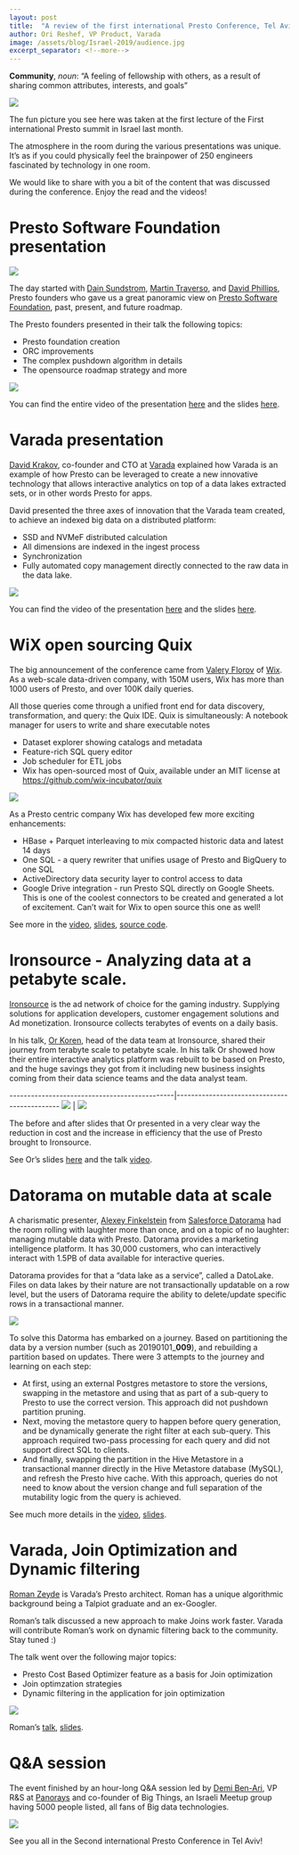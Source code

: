 ```yaml
---
layout: post
title:  "A review of the first international Presto Conference, Tel Aviv, April 2019"
author: Ori Reshef, VP Product, Varada
image: /assets/blog/Israel-2019/audience.jpg
excerpt_separator: <!--more-->
---
```


**Community**, *noun*: “A feeling of fellowship with others, as a result of sharing common attributes, interests, and goals”

![](/assets/blog/Israel-2019/audience.jpg)

The fun picture you see here was taken at the first lecture of the First international
Presto summit in Israel last month.

The atmosphere in the room during the various presentations was unique. It’s as if you
could physically feel the brainpower of 250 engineers fascinated by technology in one room.

We would like to share with you a bit of the content that was discussed during
the conference. Enjoy the read and the videos!

<!--more-->

# Presto Software Foundation presentation

![](/assets/blog/Israel-2019/intro.jpg)

The day started with [Dain Sundstrom](https://www.linkedin.com/in/dainsundstrom/),
[Martin Traverso](https://www.linkedin.com/in/traversomartin/), and
[David Phillips](https://www.linkedin.com/in/electrum/), Presto founders
who gave us a great panoramic view on [Presto Software Foundation](https://prestosql.io/foundation.html),
past, present, and future roadmap.

The Presto founders presented in their talk the following topics:
* Presto foundation creation
* ORC improvements
* The complex pushdown algorithm in details
* The opensource roadmap strategy and more

![](/assets/blog/Israel-2019/pushdown.jpg)

You can find the entire video of the presentation [here](https://vimeo.com/331764101) and the
slides [here](https://www.slideshare.net/OriReshef/presto-summit-israel-201904).

# Varada presentation

[David Krakov](https://www.linkedin.com/in/david-krakov/), co-founder and CTO at [Varada](https://varada.io)
explained how Varada is an example of how Presto can be leveraged to create a new innovative technology that
allows interactive analytics on top of a data lakes extracted sets, or in other words Presto for apps.

David presented the three axes of innovation that the Varada team created, to achieve an indexed big
data on a distributed platform:

* SSD and NVMeF distributed calculation
* All dimensions are indexed in the ingest process
* Synchronization
* Fully automated copy management directly connected to the raw data in the data lake.

![](/assets/blog/Israel-2019/varada1.png)

You can find the video of the presentation [here](https://vimeo.com/331767154) and the slides
[here](https://www.slideshare.net/OriReshef/presto-for-apps-deck-varada-prestoconf).

# WiX open sourcing Quix

The big announcement of the conference came from [Valery Florov](https://www.linkedin.com/in/valeryfrolov/)
of [Wix](http://wix.com/). As a web-scale data-driven company, with 150M users, Wix has more than 1000 users
of Presto, and over 100K daily queries.

All those queries come through a unified front end for data discovery, transformation, and query: the Quix
IDE. Quix is simultaneously:
A notebook manager for users to write and share executable notes
* Dataset explorer showing catalogs and metadata
* Feature-rich SQL query editor
* Job scheduler for ETL jobs
* Wix has open-sourced most of Quix, available under an MIT license at https://github.com/wix-incubator/quix

![](/assets/blog/Israel-2019/wix.png)

As a Presto centric company Wix has developed few more exciting enhancements:
* HBase + Parquet interleaving to mix compacted historic data and latest 14 days
* One SQL - a query rewriter that unifies usage of Presto and BigQuery to one SQL
* ActiveDirectory data security layer to control access to data
* Google Drive integration - run Presto SQL directly on Google Sheets. This is one of the coolest connectors
  to be created and generated a lot of excitement. Can’t wait for Wix to open source this one as well!

See more in the [video](https://vimeo.com/331767442),
[slides](https://www.slideshare.net/OriReshef/quix-presto-ide-presto-summit-il),
[source code](https://github.com/wix-incubator/quix).

# Ironsource -  Analyzing data at a petabyte scale.

[Ironsource](https://www.ironsrc.com/) is the ad network of choice for the gaming industry.  Supplying
solutions for application developers, customer engagement solutions and Ad monetization. Ironsource collects
terabytes of events on a daily basis.

In his talk, [Or Koren](https://www.linkedin.com/in/korenor/), head of the data team at Ironsource, shared
their journey from terabyte scale to petabyte scale. In his talk Or showed how their entire interactive
analytics platform was rebuilt to be based on Presto, and the huge savings they got from it including new
business insights coming from their data science teams and the data analyst team.

----------------------------------------------|---------------------------------------------
![](/assets/blog/Israel-2019/ironsource1.png) | ![](/assets/blog/Israel-2019/ironsource2.png)

The before and after slides that Or presented in a very clear way the reduction in cost and the increase
in efficiency that the use of Presto brought to Ironsource.

See Or’s slides [here](https://www.slideshare.net/OriReshef/data-analytics-at-a-petabyte-scale-final) and the
talk [video](https://vimeo.com/333732300).


# Datorama on mutable data at scale

A charismatic presenter, [Alexey Finkelstein](https://www.linkedin.com/in/afinkelstein/) from
[Salesforce Datorama](https://datorama.com/) had the room rolling with laughter more than once, and
on a topic of no laughter: managing mutable data with Presto.  Datorama provides a marketing intelligence
platform. It has 30,000 customers, who can interactively interact with 1.5PB of data available for interactive
queries.

Datorama provides for that a “data lake as a service”, called a DatoLake. Files on data lakes by their nature
are not transactionally updatable on a row level, but the users of Datorama require the ability to delete/update
 specific rows in a transactional manner.

![](/assets/blog/Israel-2019/datorama.png)

To solve this Datorma has embarked on a journey. Based on partitioning the data by a version number (such as
 20190101_**009**), and rebuilding a partition based on updates.  There were 3 attempts to the journey and
learning on each step:
* At first, using an external Postgres metastore to store the versions, swapping in the metastore and using
  that as part of a sub-query to Presto to use the correct version. This approach did not pushdown partition pruning.
* Next, moving the metastore query to happen before query generation, and be dynamically generate the right filter
  at each sub-query. This approach required two-pass processing for each query and did not support direct SQL to clients.
* And finally, swapping the partition in the Hive Metastore in a transactional manner directly in the Hive Metastore
  database (MySQL), and refresh the Presto hive cache. With this approach, queries do not need to know about the
  version change and full separation of the mutability logic from the query is achieved.

See much more details in the [video](https://vimeo.com/333759030), [slides](https://www.slideshare.net/OriReshef/mutable-data-scale).


# Varada, Join Optimization and Dynamic filtering

[Roman Zeyde](https://www.linkedin.com/in/romanzeyde/) is Varada’s Presto architect. Roman has a unique
algorithmic background being a Talpiot graduate and an ex-Googler.

Roman’s talk discussed a new approach to make Joins work faster. Varada will contribute Roman’s work on dynamic
filtering back to the community. Stay tuned :)

The talk went over the following major topics:
* Presto Cost Based Optimizer feature as a basis for Join optimization
* Join optimzation strategies
* Dynamic filtering in the application for join optimization

![](/assets/blog/Israel-2019/varada2.png)

Roman’s [talk](https://vimeo.com/331946107), [slides](https://www.slideshare.net/OriReshef/dynamic-filtering-for-presto-join-optimisation).

# Q&A session

The event finished by an hour-long Q&A session led by [Demi Ben-Ari](https://www.linkedin.com/in/demibenari/), VP R&S at
[Panorays](https://www.panorays.com/) and co-founder of Big Things, an Israeli Meetup group having 5000 people listed,
all fans of Big data technologies.

![](/assets/blog/Israel-2019/qa.jpg)

See you all in the Second international Presto Conference in Tel Aviv!

